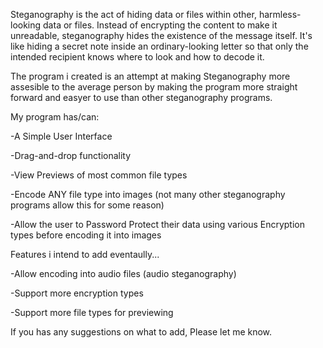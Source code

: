 Steganography is the act of hiding data or files within other, harmless-looking data or files. Instead of encrypting the content to make it unreadable, steganography hides the existence of the message itself. It's like hiding a secret note inside an ordinary-looking letter so that only the intended recipient knows where to look and how to decode it.

The program i created is an attempt at making Steganography more assesible to the average person by making the program more straight forward and easyer to use than other steganography programs.

My program has/can:

-A Simple User Interface

-Drag-and-drop functionality

-View Previews of most common file types

-Encode ANY file type into images (not many other steganography programs allow this for some reason)

-Allow the user to Password Protect their data using various Encryption types before encoding it into images



Features i intend to add eventaully...

-Allow encoding into audio files (audio steganography)

-Support more encryption types

-Support more file types for previewing


If you has any suggestions on what to add, Please let me know.
